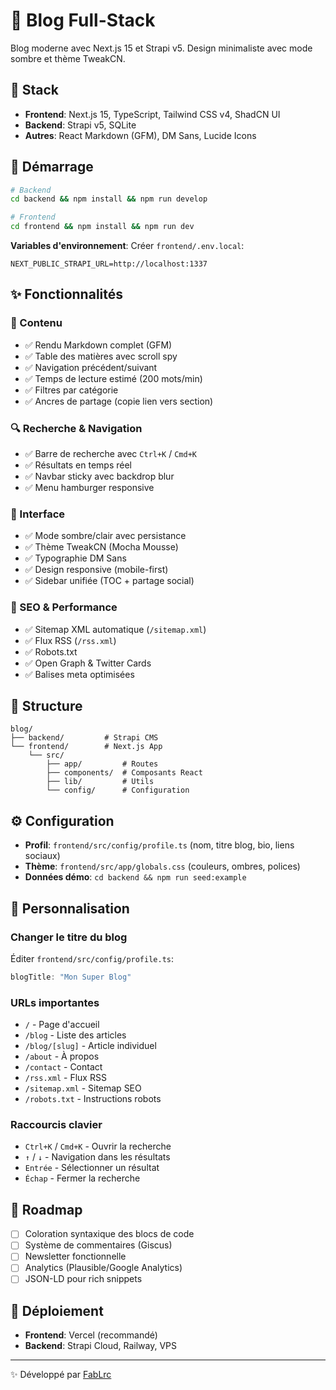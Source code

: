 # 📝 Blog Full-Stack

Blog moderne avec Next.js 15 et Strapi v5. Design minimaliste avec mode sombre et thème TweakCN.

## 🚀 Stack

- **Frontend**: Next.js 15, TypeScript, Tailwind CSS v4, ShadCN UI
- **Backend**: Strapi v5, SQLite
- **Autres**: React Markdown (GFM), DM Sans, Lucide Icons

## 🏁 Démarrage

```bash
# Backend
cd backend && npm install && npm run develop

# Frontend
cd frontend && npm install && npm run dev
```

**Variables d'environnement**: Créer `frontend/.env.local`:
```
NEXT_PUBLIC_STRAPI_URL=http://localhost:1337
```

## ✨ Fonctionnalités

### 📖 Contenu
- ✅ Rendu Markdown complet (GFM)
- ✅ Table des matières avec scroll spy
- ✅ Navigation précédent/suivant
- ✅ Temps de lecture estimé (200 mots/min)
- ✅ Filtres par catégorie
- ✅ Ancres de partage (copie lien vers section)

### 🔍 Recherche & Navigation
- ✅ Barre de recherche avec `Ctrl+K` / `Cmd+K`
- ✅ Résultats en temps réel
- ✅ Navbar sticky avec backdrop blur
- ✅ Menu hamburger responsive

### 🎨 Interface
- ✅ Mode sombre/clair avec persistance
- ✅ Thème TweakCN (Mocha Mousse)
- ✅ Typographie DM Sans
- ✅ Design responsive (mobile-first)
- ✅ Sidebar unifiée (TOC + partage social)

### 🚀 SEO & Performance
- ✅ Sitemap XML automatique (`/sitemap.xml`)
- ✅ Flux RSS (`/rss.xml`)
- ✅ Robots.txt
- ✅ Open Graph & Twitter Cards
- ✅ Balises meta optimisées

## 📂 Structure

```
blog/
├── backend/         # Strapi CMS
└── frontend/        # Next.js App
    └── src/
        ├── app/         # Routes
        ├── components/  # Composants React
        ├── lib/         # Utils
        └── config/      # Configuration
```

## ⚙️ Configuration

- **Profil**: `frontend/src/config/profile.ts` (nom, titre blog, bio, liens sociaux)
- **Thème**: `frontend/src/app/globals.css` (couleurs, ombres, polices)
- **Données démo**: `cd backend && npm run seed:example`

## 🎨 Personnalisation

### Changer le titre du blog
Éditer `frontend/src/config/profile.ts`:
```typescript
blogTitle: "Mon Super Blog"
```

### URLs importantes
- `/` - Page d'accueil
- `/blog` - Liste des articles
- `/blog/[slug]` - Article individuel
- `/about` - À propos
- `/contact` - Contact
- `/rss.xml` - Flux RSS
- `/sitemap.xml` - Sitemap SEO
- `/robots.txt` - Instructions robots

### Raccourcis clavier
- `Ctrl+K` / `Cmd+K` - Ouvrir la recherche
- `↑` / `↓` - Navigation dans les résultats
- `Entrée` - Sélectionner un résultat
- `Échap` - Fermer la recherche

## 🎯 Roadmap

- [ ] Coloration syntaxique des blocs de code
- [ ] Système de commentaires (Giscus)
- [ ] Newsletter fonctionnelle
- [ ] Analytics (Plausible/Google Analytics)
- [ ] JSON-LD pour rich snippets

## 🚢 Déploiement

- **Frontend**: Vercel (recommandé)
- **Backend**: Strapi Cloud, Railway, VPS

---

✨ Développé par [FabLrc](https://github.com/FabLrc)
